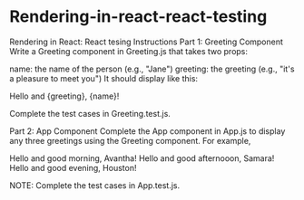 # Rendering-in-react-react-testing


Rendering in React: React tesing
Instructions
Part 1: Greeting Component
Write a Greeting component in Greeting.js that takes two props:

name: the name of the person (e.g., "Jane")
greeting: the greeting (e.g., "it's a pleasure to meet you")
It should display like this:

Hello and {greeting}, {name}!

Complete the test cases in Greeting.test.js.

Part 2: App Component
Complete the App component in App.js to display any three greetings using the Greeting component. For example,

Hello and good morning, Avantha!
Hello and good afternooon, Samara!
Hello and good evening, Houston!

NOTE: Complete the test cases in App.test.js.

